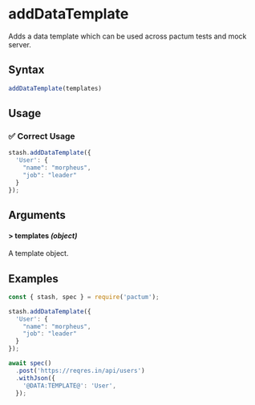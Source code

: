 # addDataTemplate

Adds a data template which can be used across pactum tests and mock server.

## Syntax

```js
addDataTemplate(templates)
```

## Usage

### ✅  Correct Usage

```js
stash.addDataTemplate({
  'User': {
    "name": "morpheus",
    "job": "leader"
  }
});
```

## Arguments

#### > templates *(object)*

A template object.

## Examples

```js
const { stash, spec } = require('pactum');

stash.addDataTemplate({
  'User': {
    "name": "morpheus",
    "job": "leader"
  }
});

await spec()
  .post('https://reqres.in/api/users')
  .withJson({
    '@DATA:TEMPLATE@': 'User',
  });
```